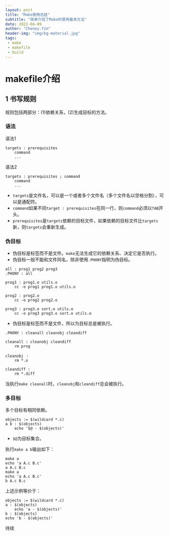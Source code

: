 ```yaml
---
layout: post
title: "Make使用总结"
subtitle: "简单介绍了Make的使用基本方法"
date: 2022-04-09
author: "Cheney.Yin"
header-img: "img/bg-material.jpg"
tags:
 - make
 - makefile
 - build
---
```


# makefile介绍
## 1 书写规则
规则包括两部分：(1)依赖关系，(2)生成目标的方法。
### 语法
语法1
```shell
targets : prerequisites
    command
    ...
```
语法2
```shell
targets : prerequisites ; command
    command
    ...
```
- `targets`是文件名，可以是一个或者多个文件名（多个文件名以空格分割），可以是通配符。
- `command`如果不同`target : prerequisites`在同一行，则`command`必须以`TAB`开头。
- `prerequisites`是`targets`依赖的目标文件，如果依赖的目标文件比`targets`新，则`targets`会重新生成。
### 伪目标
- 伪目标是标签而不是文件。`make`无法生成它的依赖关系、决定它是否执行。
- 伪目标一般不能和文件同名，除非使用`.PHONY`指明为伪目标。
```shell
all : prog1 prog2 prog3
.PHONY : all

prog1 : prog1.o utils.o
    cc -o prog1 prog1.o utils.o

prog2 : prog2.o
    cc -o prog2 prog2.o

prog3 : prog3.o sort.o utils.o
    cc -o prog3 prog3.o sort.o utils.o

```
- 伪目标是标签而不是文件，所以为目标总是被执行。
```shell
.PHONY : cleanall cleanobj cleandiff

cleanall : cleanobj cleandiff
    rm prog

cleanobj ：
    rm *.o

cleandiff :
    rm *.diff
```
当执行`make cleanall`时，`cleanobj`和`cleandiff`总会被执行。
### 多目标
多个目标有相同依赖。
```shell
objects := $(wildcard *.c)
a b : $(objects)
    echo '$@ - $(objects)'
```
- `$@`为目标集合。

执行`make a b`输出如下：
```shell
make a
echo 'a A.c B.c'
a A.c B.c
make a
echo 'a A.c B.c'
b A.c B.c
```
上述示例等价于：
```shell
objects := $(wildcard *.c)
a : $(objects)
    echo 'a - $(objects)'
b : $(objects)
echo 'b - $(objects)'
```

待续